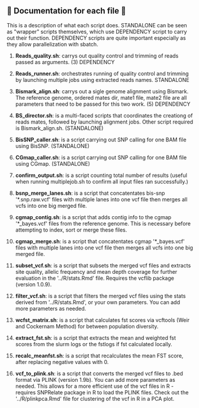 ## :leaves: Documentation for each file :leaves:

This is a description of what each script does. STANDALONE can be seen as "wrapper" scripts themselves, which use DEPENDENCY script to carry out their function. 
DEPENDENCY scripts are quite important especially as they allow parallelization with sbatch. 


1) **Reads_quality.sh**: carrys out quality control and trimming of reads passed as arguments. (3) DEPENDENCY

3) **Reads_runner.sh**: orchestrates running of quality control and trimming by launching multiple jobs using extracted reads names. STANDALONE

4) **Bismark_align.sh**: carrys out a sigle genome alignment using Bismark. The reference genome, ordered mates dir, mate1 file, mate2 file are all parameters that need to be passed for this two work. (5) DEPENDENCY  

5) **BS_director.sh**: is a multi-faced scripts that coordinates the creationg of reads mates, followed by launching alignment jobs. Other script required is Bismark_align.sh. (STANDALONE)

6) **BisSNP_caller.sh**: is a script carrying out SNP calling for one BAM file using BisSNP. (STANDALONE)
 
7) **CGmap_caller.sh**: is a script carrying out SNP calling for one BAM file using CGmap. (STANDALONE)

8) **confirm_output.sh**: is a script counting total number of results (useful when running multiplejob.sh to confirm all input files ran successfully.)

9) **bsnp_merge_lanes.sh**: is a script that concatentates bis-snp '*.snp.raw.vcf' files with multiple lanes into one vcf file then merges all vcfs into one big merged file.

10) **cgmap_contig.sh**: is a script that adds contig info to the cgmap '*_bayes.vcf' files from the reference genome. This is necessary before attempting to index, sort or merge these files.

9) **cgmap_merge.sh**: is a script that concatentates cgmap '*_bayes.vcf' files with multiple lanes into one vcf file then merges all vcfs into one big merged file.

10) **subset_vcf.sh**: is a script that subsets the merged vcf files and extracts site quality, allelic frequency and mean depth coverage for further evaluation in the '../R/stats.Rmd' file. Requires the vcflib package (version 1.0.9).

11) **filter_vcf.sh**: is a script that filters the merged vcf files using the stats derived from '../R/stats.Rmd', or your own parameters. You can add more parameters as needed. 

12) **wcfst_matrix.sh**: is a script that calculates fst scores via vcftools (Weir and Cockernam Method) for between population diversity.

13) **extract_fst.sh**: is a script that extracts the mean and weighted fst scores from the slurm logs or the fstlogs if fst calculated locally.

14) **recalc_meanfst.sh**: is a script that recalculates the mean FST score, after replacing negative values with 0.

15) **vcf_to_plink.sh**: is a script that converts the merged vcf files to .bed format via PLINK (version 1.9b). You can add more parameters as needed. This allows for a more efficient use of the vcf files in R - requires SNPRelate package in R to load the PLINK files. Check out the '../R/plinkpca.Rmd' file for clustering of the vcf in R in a PCA plot.
